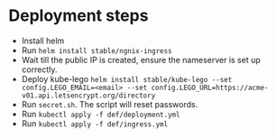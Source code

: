 # Deployment steps

- Install helm
- Run `helm install stable/ngnix-ingress`
- Wait till the public IP is created, ensure the nameserver is set up correctly.
- Deploy kube-lego `helm install stable/kube-lego --set config.LEGO_EMAIL=<email> --set config.LEGO_URL=https://acme-v01.api.letsencrypt.org/directory`
- Run `secret.sh`. The script will reset passwords.
- Run `kubectl apply -f def/deployment.yml`
- Run `kubectl apply -f def/ingress.yml`
